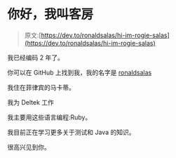 # 你好，我叫客房

> 原文:[https://dev.to/ronaldsalas/hi-im-rogie-salas](https://dev.to/ronaldsalas/hi-im-rogie-salas)

我已经编码 2 年了。

你可以在 GitHub 上找到我，我的名字是 [ronaldsalas](https://github.com/ronaldsalas)

我住在菲律宾的马卡蒂。

我为 Deltek 工作

我主要用这些语言编程:Ruby。

我目前正在学习更多关于测试和 Java 的知识。

很高兴见到你。